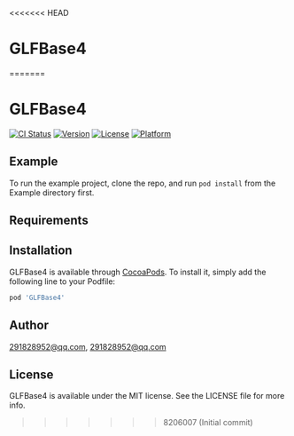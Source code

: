 <<<<<<< HEAD
# GLFBase4
=======
# GLFBase4

[![CI Status](https://img.shields.io/travis/291828952@qq.com/GLFBase4.svg?style=flat)](https://travis-ci.org/291828952@qq.com/GLFBase4)
[![Version](https://img.shields.io/cocoapods/v/GLFBase4.svg?style=flat)](https://cocoapods.org/pods/GLFBase4)
[![License](https://img.shields.io/cocoapods/l/GLFBase4.svg?style=flat)](https://cocoapods.org/pods/GLFBase4)
[![Platform](https://img.shields.io/cocoapods/p/GLFBase4.svg?style=flat)](https://cocoapods.org/pods/GLFBase4)

## Example

To run the example project, clone the repo, and run `pod install` from the Example directory first.

## Requirements

## Installation

GLFBase4 is available through [CocoaPods](https://cocoapods.org). To install
it, simply add the following line to your Podfile:

```ruby
pod 'GLFBase4'
```

## Author

291828952@qq.com, 291828952@qq.com

## License

GLFBase4 is available under the MIT license. See the LICENSE file for more info.
>>>>>>> 8206007 (Initial commit)
